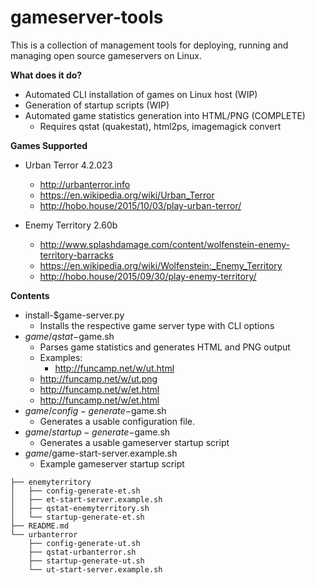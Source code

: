 gameserver-tools
===================

This is a collection of management tools for deploying, running and managing open source gameservers on Linux.

**What does it do?**
   - Automated CLI installation of games on Linux host (WIP)
   - Generation of startup scripts (WIP)
   - Automated game statistics generation into HTML/PNG (COMPLETE)
      - Requires qstat (quakestat), html2ps, imagemagick convert
 
**Games Supported**

   - Urban Terror 4.2.023
      * http://urbanterror.info
      * https://en.wikipedia.org/wiki/Urban_Terror
      * http://hobo.house/2015/10/03/play-urban-terror/

   - Enemy Territory 2.60b
      * http://www.splashdamage.com/content/wolfenstein-enemy-territory-barracks
      * https://en.wikipedia.org/wiki/Wolfenstein:_Enemy_Territory
      * http://hobo.house/2015/09/30/play-enemy-territory/

**Contents**

   - install-$game-server.py
      - Installs the respective game server type with CLI options
   - $game/qstat-$game.sh
      - Parses game statistics and generates HTML and PNG output
      - Examples:
         * http://funcamp.net/w/ut.html
	 * http://funcamp.net/w/ut.png
	 * http://funcamp.net/w/et.html
	 * http://funcamp.net/w/et.html
   - $game/config-generate-$game.sh
      - Generates a usable configuration file.
   - $game/startup-generate-$game.sh
      - Generates a usable gameserver startup script
   - $game/$game-start-server.example.sh
      - Example gameserver startup script

```
├── enemyterritory
│   ├── config-generate-et.sh
│   ├── et-start-server.example.sh
│   ├── qstat-enemyterritory.sh
│   └── startup-generate-et.sh
├── README.md
└── urbanterror
    ├── config-generate-ut.sh
    ├── qstat-urbanterror.sh
    ├── startup-generate-ut.sh
    └── ut-start-server.example.sh
```
